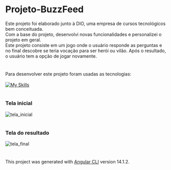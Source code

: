 # Projeto-BuzzFeed

Este projeto foi elaborado junto à DIO, uma empresa de cursos tecnológicos bem conceituada.<br>
Com a base do projeto, desenvolvi novas funcionalidades e personalizei o projeto em geral.
<br>
Este projeto consiste em um jogo onde o usuário responde as perguntas e no final descobre se teria vocação para ser herói ou vilão. Após o resultado, o usuário tem a opção de jogar novamente.
#
Para desenvolver este projeto foram usadas as tecnologias: 
<br>
<br>
[![My Skills](https://skillicons.dev/icons?i=html,css,nodejs,typescript,angular)](https://skillicons.dev)      

#
### Tela inicial
![tela_inicial](https://github.com/felipeAguiarCode/angular-buzzfeed-quizz-clone/assets/94409465/13ae11e8-c6d8-4cae-8a25-8cd6cb8e0535)
#

### Tela do resultado
![tela_final](https://github.com/felipeAguiarCode/angular-buzzfeed-quizz-clone/assets/94409465/15feead7-b501-4399-a59d-9cc00f516c02)

#
This project was generated with [Angular CLI](https://github.com/angular/angular-cli) version 14.1.2.
